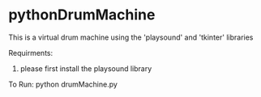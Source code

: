 # pythonDrumMachine

This is a virtual drum machine using the 'playsound' and 'tkinter' libraries

Requirments:
1. please first install the playsound library 

To Run:
python drumMachine.py

